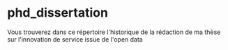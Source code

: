 # phd_dissertation
Vous trouverez dans ce répertoire l'historique de la rédaction de ma thèse sur l'innovation de service issue de l'open data
